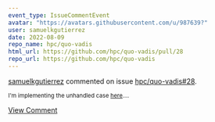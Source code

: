 ```yaml
---
event_type: IssueCommentEvent
avatar: "https://avatars.githubusercontent.com/u/987639?"
user: samuelkgutierrez
date: 2022-08-09
repo_name: hpc/quo-vadis
html_url: https://github.com/hpc/quo-vadis/pull/28
repo_url: https://github.com/hpc/quo-vadis
---
```


<a href='https://github.com/samuelkgutierrez' target='_blank'>samuelkgutierrez</a> commented on issue <a href='https://github.com/hpc/quo-vadis/pull/28' target='_blank'>hpc/quo-vadis#28</a>.

<small>I'm implementing the unhandled case [here](https://github.com/hpc/quo-vadis/blob/master/src/qvi-scope.cc#L581)....</small>

<a href='https://github.com/hpc/quo-vadis/pull/28' target='_blank'>View Comment</a>